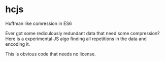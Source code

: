 # hcjs
Huffman like comression in ES6

Ever got some rediculously redundant data that need some compression? Here is a experimental JS algo finding all repetitions in the data and encoding it.

This is obvious code that needs no license.

